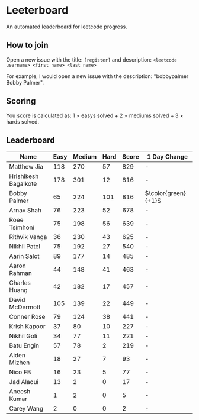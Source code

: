 # Leeterboard

An automated leaderboard for leetcode progress.

## How to join

Open a new issue with the title: `[register]` and description:
`<leetcode username> <first name> <last name>`

For example, I would open a new issue with the description: "bobbypalmer Bobby Palmer".

## Scoring

You score is calculated as:
1 $\times$ easys solved + 2 $\times$ mediums solved + 3 $\times$ hards solved.

## Leaderboard
| Name | Easy | Medium | Hard | Score | 1 Day Change |
| --- | --- | --- | --- | --- | --- |
| Matthew Jia | 118 | 270 | 57 | 829 | - |
| Hrishikesh Bagalkote | 178 | 301 | 12 | 816 | - |
| Bobby Palmer | 65 | 224 | 101 | 816 | $\color{green}{+1}$ |
| Arnav Shah | 76 | 223 | 52 | 678 | - |
| Roee Tsimhoni | 75 | 198 | 56 | 639 | - |
| Rithvik Vanga | 36 | 230 | 43 | 625 | - |
| Nikhil Patel | 75 | 192 | 27 | 540 | - |
| Aarin Salot | 89 | 177 | 14 | 485 | - |
| Aaron Rahman | 44 | 148 | 41 | 463 | - |
| Charles Huang | 42 | 182 | 17 | 457 | - |
| David McDermott | 105 | 139 | 22 | 449 | - |
| Conner Rose | 79 | 124 | 38 | 441 | - |
| Krish Kapoor | 37 | 80 | 10 | 227 | - |
| Nikhil Goli | 34 | 77 | 11 | 221 | - |
| Batu Engin | 57 | 78 | 2 | 219 | - |
| Aiden Mizhen | 18 | 27 | 7 | 93 | - |
| Nico FB | 16 | 23 | 5 | 77 | - |
| Jad Alaoui | 13 | 2 | 0 | 17 | - |
| Aneesh Kumar | 1 | 2 | 0 | 5 | - |
| Carey Wang | 2 | 0 | 0 | 2 | - |
